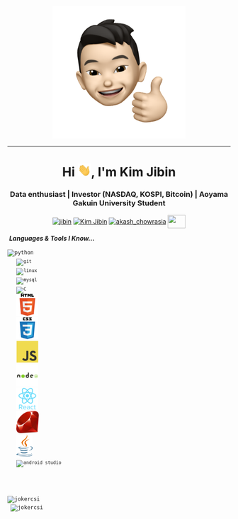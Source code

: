 <link rel="stylesheet" href="https://cdn.jsdelivr.net/gh/devicons/devicon@v2.11.0/devicon.min.css">

<!-- in your body -->
<i class="devicon-ruby-plain colored"></i>


<p align="center">
<img src="https://github.com/jokercsi/jokercsi/blob/main/profile.png" width="300px">
</p>
<hr>
<h1 align="center">Hi <img src="https://raw.githubusercontent.com/ABSphreak/ABSphreak/master/gifs/Hi.gif" width="30px">, I'm Kim Jibin</h1>
<h3 align="center">Data enthusiast | Investor (NASDAQ, KOSPI, Bitcoin) | Aoyama Gakuin University Student</h3>
<p align="center">
<a href="https://www.linkedin.com/in/jibin-kim-a1945a1b7/" target="blank"><img align="center" src="https://cdn.jsdelivr.net/npm/simple-icons@3.0.1/icons/linkedin.svg" alt="jibin" height="30" width="40" /></a>
<a href="https://www.facebook.com/jibin.kim.7/" target="blank"><img align="center" src="https://cdn.jsdelivr.net/npm/simple-icons@3.0.1/icons/facebook.svg" alt="Kim Jibin" height="30" width="40" /></a>
<a href="https://auth.geeksforgeeks.org/user/l39oou2drgwu1ymcpmzvi70r8u38sjftmmdtskgn/profile" target="blank"><img align="center" src="https://cdn.jsdelivr.net/npm/simple-icons@3.0.1/icons/geeksforgeeks.svg" alt="akash_chowrasia" height="30" width="40" /></a>
 <a href = "mailto: jokercsi@gmail.com"><img align="center" src="https://simpleicons.org/icons/gmail.svg" height="30" width="40" /></a>
</p>
</p>



&nbsp;***Languages & Tools I Know...***
<p align="left">
  <code><img height="50" src="https://upload.wikimedia.org/wikipedia/commons/c/c3/Python-logo-notext.svg" alt="python"></code><code> 
  <code> <img height="50" src="https://upload.wikimedia.org/wikipedia/commons/thumb/e/e0/Git-logo.svg/2880px-Git-logo.svg.png" alt="git"> </code>
  <code> <img height="50" src="https://upload.wikimedia.org/wikipedia/commons/thumb/3/35/Tux.svg/1280px-Tux.svg.png" alt="linux"> </code>
  <code> <img height="50" src="https://upload.wikimedia.org/wikipedia/en/thumb/d/dd/MySQL_logo.svg/2560px-MySQL_logo.svg.png" alt="mysql"> </code>
  <code> <img height="50" src="https://upload.wikimedia.org/wikipedia/commons/thumb/1/18/C_Programming_Language.svg/1280px-C_Programming_Language.svg.png"  alt="C"> </code>
  <code> <img height="50px"  src="https://raw.githubusercontent.com/github/explore/80688e429a7d4ef2fca1e82350fe8e3517d3494d/topics/html/html.png" alt="HTML5"/></code>
  <code> <img height="50" src="https://raw.githubusercontent.com/devicons/devicon/master/icons/css3/css3-original-wordmark.svg"> </code>
  <code> <img height="50" src="https://raw.githubusercontent.com/devicons/devicon/master/icons/javascript/javascript-original.svg"> </code>
  <code> <img height="50" src="https://raw.githubusercontent.com/devicons/devicon/master/icons/nodejs/nodejs-original-wordmark.svg"> </code>
  <code> <img height="50" src="https://raw.githubusercontent.com/devicons/devicon/master/icons/react/react-original-wordmark.svg"> </code>
  <code> <img height="50" src="https://github.com/jokercsi/jokercsi/blob/main/ruby.svg"> </code>
  <code> <img height="50" src="https://github.com/jokercsi/jokercsi/blob/main/9498015201540553614.svg"> </code> 
  <code> <img height="50" src="https://upload.wikimedia.org/wikipedia/commons/thumb/e/e3/Android_Studio_Icon_%282014-2019%29.svg/1024px-Android_Studio_Icon_%282014-2019%29.svg.png" alt="android studio"> </code>

</p>
  
<img align="left" src="https://github-readme-stats.vercel.app/api/top-langs/?username=jokercsi&layout=compact&hide=html" alt="jokercsi" />
&nbsp;<img align="center" src="https://github-readme-stats.vercel.app/api?username=jokercsi&show_icons=true" alt="jokercsi" />



<!---
jokercsi/jokercsi is a ✨ special ✨ repository because its `README.md` (this file) appears on your GitHub profile.
You can click the Preview link to take a look at your changes.
--->
